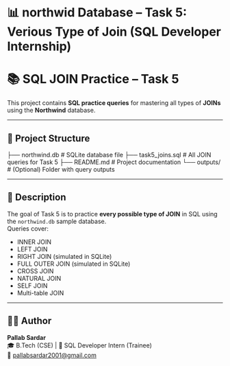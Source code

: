 # 📊 northwid Database – Task 5: Verious Type of Join (SQL Developer Internship)
# 📚 SQL JOIN Practice – Task 5

This project contains **SQL practice queries** for mastering all types of **JOINs** using the **Northwind** database.

---

## 📂 Project Structure
├── northwind.db # SQLite database file
├── task5_joins.sql # All JOIN queries for Task 5
├── README.md # Project documentation
└── outputs/ # (Optional) Folder with query outputs


---

## 📝 Description
The goal of Task 5 is to practice **every possible type of JOIN** in SQL using the `northwind.db` sample database.  
Queries cover:
- INNER JOIN
- LEFT JOIN
- RIGHT JOIN (simulated in SQLite)
- FULL OUTER JOIN (simulated in SQLite)
- CROSS JOIN
- NATURAL JOIN
- SELF JOIN
- Multi-table JOIN

---
## 👨‍💻 Author

**Pallab Sardar**  
🎓 B.Tech (CSE) | 💼 SQL Developer Intern (Trainee)  
📧 pallabsardar2001@gmail.com  
